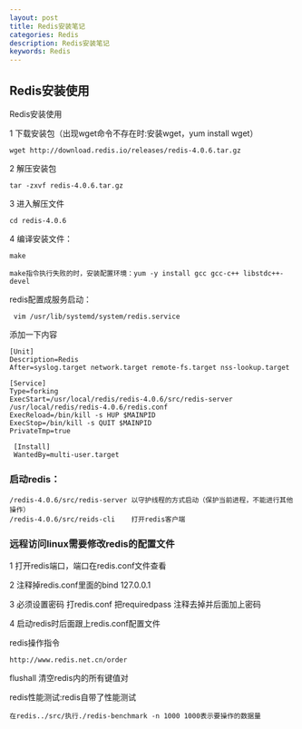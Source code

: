 ```yaml
---
layout: post
title: Redis安装笔记
categories: Redis
description: Redis安装笔记
keywords: Redis
---
```


## Redis安装使用
Redis安装使用

1 下载安装包（出现wget命令不存在时:安装wget，yum install wget）
   
    wget http://download.redis.io/releases/redis-4.0.6.tar.gz
    
2 解压安装包 
    
    tar -zxvf redis-4.0.6.tar.gz
     
3 进入解压文件

    cd redis-4.0.6
4 编译安装文件：

    make
    
    make指令执行失败的时，安装配置环境：yum -y install gcc gcc-c++ libstdc++-devel

redis配置成服务启动：
    
     vim /usr/lib/systemd/system/redis.service

添加一下内容

    [Unit]
    Description=Redis
    After=syslog.target network.target remote-fs.target nss-lookup.target

    [Service]
    Type=forking
    ExecStart=/usr/local/redis/redis-4.0.6/src/redis-server /usr/local/redis/redis-4.0.6/redis.conf
    ExecReload=/bin/kill -s HUP $MAINPID 
    ExecStop=/bin/kill -s QUIT $MAINPID 
    PrivateTmp=true
 
     [Install]
     WantedBy=multi-user.target


### 启动redis：

    /redis-4.0.6/src/redis-server 以守护线程的方式启动（保护当前进程，不能进行其他操作）
    /redis-4.0.6/src/reids-cli    打开redis客户端



### 远程访问linux需要修改redis的配置文件

1 打开redis端口，端口在redis.conf文件查看

2 注释掉redis.conf里面的bind 127.0.0.1

3 必须设置密码 打redis.conf 把requiredpass 注释去掉并后面加上密码

4 启动redis时后面跟上redis.conf配置文件

redis操作指令

    http://www.redis.net.cn/order
    
flushall 清空redis内的所有键值对

redis性能测试:redis自带了性能测试

    在redis../src/执行./redis-benchmark -n 1000 1000表示要操作的数据量